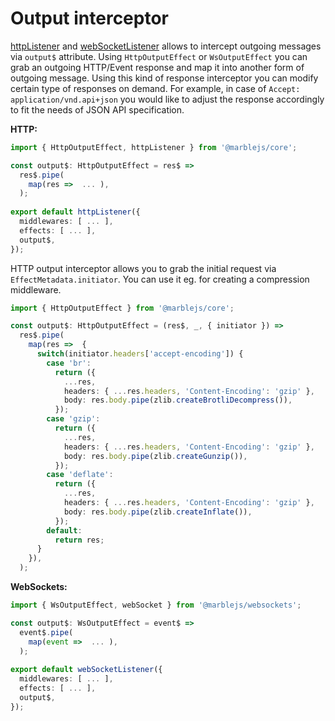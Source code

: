 # Output interceptor

[httpListener](../api-reference/core/core-httplistener.md) and [webSocketListener](../api-reference/websockets/websocketlistener.md) allows to intercept outgoing messages via `output$` attribute. Using `HttpOutputEffect` or `WsOutputEffect` you can grab an outgoing HTTP/Event response and map it into another form of outgoing message. Using this kind of response interceptor you can modify certain type of responses on demand. For example, in case of `Accept: application/vnd.api+json`  you would like to adjust the response accordingly to fit the needs of JSON API specification.

**HTTP:**

```typescript
import { HttpOutputEffect, httpListener } from '@marblejs/core';

const output$: HttpOutputEffect = res$ =>
  res$.pipe(
    map(res =>  ... ),
  );
  
export default httpListener({
  middlewares: [ ... ],
  effects: [ ... ],
  output$,
});
```

HTTP output interceptor allows you to grab the initial request via `EffectMetadata.initiator`. You can use it eg. for creating a compression middleware.

```typescript
import { HttpOutputEffect } from '@marblejs/core';

const output$: HttpOutputEffect = (res$, _, { initiator }) =>
  res$.pipe(
    map(res =>  {
      switch(initiator.headers['accept-encoding']) {
        case 'br':
          return ({
            ...res,
            headers: { ...res.headers, 'Content-Encoding': 'gzip' },
            body: res.body.pipe(zlib.createBrotliDecompress()),
          });
        case 'gzip':
          return ({
            ...res,
            headers: { ...res.headers, 'Content-Encoding': 'gzip' },
            body: res.body.pipe(zlib.createGunzip()),
          });
        case 'deflate':
          return ({
            ...res,
            headers: { ...res.headers, 'Content-Encoding': 'gzip' },
            body: res.body.pipe(zlib.createInflate()),
          });
        default:
          return res;
      }
    }),
  );
```

**WebSockets:**

```typescript
import { WsOutputEffect, webSocket } from '@marblejs/websockets';

const output$: WsOutputEffect = event$ =>
  event$.pipe(
    map(event =>  ... ),
  );
  
export default webSocketListener({
  middlewares: [ ... ],
  effects: [ ... ],
  output$,
});
```

